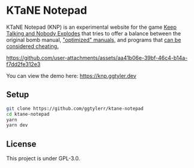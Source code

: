 # KTaNE Notepad

KTaNE Notepad (KNP) is an experimental website for the game [Keep Talking and Nobody Explodes](https://keeptalkinggame.com/)
that tries to offer a balance between the original bomb manual, ["optimized" manuals,](https://github.com/michalmatlega/ktane-pocket-manual)
and programs that [can be considered cheating.](https://github.com/ggtylerr/KAaNE-AE-)

https://github.com/user-attachments/assets/aa41b06e-39bf-46c4-b14a-f7dd2fe312e3

You can view the demo here: https://knp.ggtyler.dev

## Setup

```sh
git clone https://github.com/ggtylerr/ktane-notepad
cd ktane-notepad
yarn
yarn dev
```

## License

This project is under GPL-3.0.
